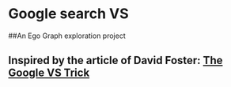 # Google search VS

##An Ego Graph exploration project

## Inspired by the article of David Foster: [The Google VS Trick](https://medium.com/applied-data-science/the-google-vs-trick-618c8fd5359f)
